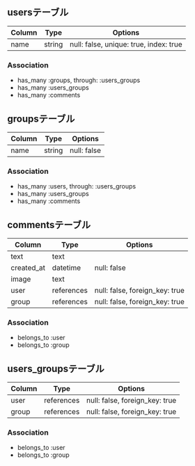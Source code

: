 ## usersテーブル

|Column|Type|Options|
|------|----|-------|
|name|string|null: false, unique: true, index: true|

### Association
- has_many :groups, through: :users_groups
- has_many :users_groups
- has_many :comments

## groupsテーブル

|Column|Type|Options|
|------|----|-------|
|name|string|null: false |

### Association
- has_many :users, through: :users_groups
- has_many :users_groups
- has_many :comments

## commentsテーブル

|Column|Type|Options|
|------|----|-------|
|text|text||
|created_at|datetime|null: false|
|image|text||
|user|references|null: false, foreign_key: true|
|group|references|null: false, foreign_key: true|

### Association
- belongs_to :user
- belongs_to :group

## users_groupsテーブル

|Column|Type|Options|
|------|----|-------|
|user|references|null: false, foreign_key: true|
|group|references|null: false, foreign_key: true|

### Association
- belongs_to :user
- belongs_to :group


